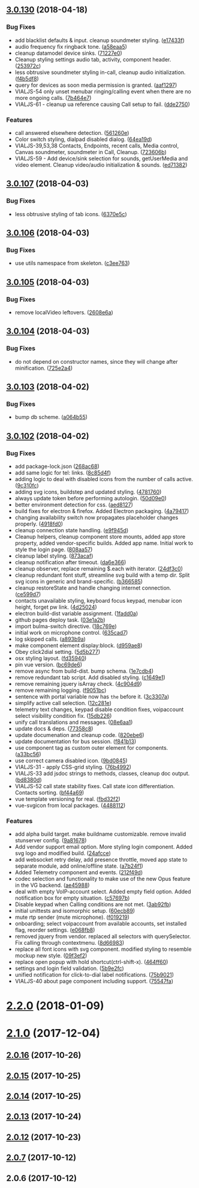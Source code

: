 <a name="3.0.130"></a>
## [3.0.130](https://github.com/voipgrid/vialer-js/compare/v3.0.107...v3.0.130) (2018-04-18)


### Bug Fixes

* add blacklist defaults & input. cleanup soundmeter styling. ([e17433f](https://github.com/voipgrid/vialer-js/commit/e17433f))
* audio frequency fix ringback tone. ([a58eaa5](https://github.com/voipgrid/vialer-js/commit/a58eaa5))
* cleanup datamodel device sinks. ([71227e0](https://github.com/voipgrid/vialer-js/commit/71227e0))
* Cleanup styling settings audio tab, activity, component header. ([253972c](https://github.com/voipgrid/vialer-js/commit/253972c))
* less obtrusive soundmeter styling in-call, cleanup audio initialization. ([f4b5df8](https://github.com/voipgrid/vialer-js/commit/f4b5df8))
* query for devices as soon media permission is granted. ([aaf1297](https://github.com/voipgrid/vialer-js/commit/aaf1297))
* VIALJS-54 only unset menubar ringing/calling event when there are no more ongoing calls. ([7b464e7](https://github.com/voipgrid/vialer-js/commit/7b464e7))
* VIALJS-61 - cleanup ua reference causing Call setup to fail. ([dde2750](https://github.com/voipgrid/vialer-js/commit/dde2750))


### Features

* call answered elsewhere detection. ([561260e](https://github.com/voipgrid/vialer-js/commit/561260e))
* Color switch styling, dialpad disabled dialog. ([64ea19d](https://github.com/voipgrid/vialer-js/commit/64ea19d))
* VIALJS-39,53,38 Contacts, Endpoints, recent calls, Media control, Canvas soundmeter, soundmeter in Call, Cleanup. ([723606b](https://github.com/voipgrid/vialer-js/commit/723606b))
* VIALJS-59 - Add device/sink selection for sounds, getUserMedia and video element. Cleanup video/audio initialization & sounds. ([ed71382](https://github.com/voipgrid/vialer-js/commit/ed71382))



<a name="3.0.107"></a>
## [3.0.107](https://github.com/voipgrid/vialer-js/compare/v3.0.106...v3.0.107) (2018-04-03)


### Bug Fixes

* less obtrusive styling of tab icons. ([6370e5c](https://github.com/voipgrid/vialer-js/commit/6370e5c))



<a name="3.0.106"></a>
## [3.0.106](https://github.com/voipgrid/vialer-js/compare/v3.0.105...v3.0.106) (2018-04-03)


### Bug Fixes

* use utils namespace from skeleton. ([c3ee763](https://github.com/voipgrid/vialer-js/commit/c3ee763))



<a name="3.0.105"></a>
## [3.0.105](https://github.com/voipgrid/vialer-js/compare/v3.0.104...v3.0.105) (2018-04-03)


### Bug Fixes

* remove localVideo leftovers. ([2608e6a](https://github.com/voipgrid/vialer-js/commit/2608e6a))



<a name="3.0.104"></a>
## [3.0.104](https://github.com/voipgrid/vialer-js/compare/v3.0.103...v3.0.104) (2018-04-03)


### Bug Fixes

* do not depend on constructor names, since they will change after minification. ([725e2a4](https://github.com/voipgrid/vialer-js/commit/725e2a4))



<a name="3.0.103"></a>
## [3.0.103](https://github.com/voipgrid/vialer-js/compare/v3.0.102...v3.0.103) (2018-04-02)


### Bug Fixes

* bump db scheme. ([a064b55](https://github.com/voipgrid/vialer-js/commit/a064b55))



<a name="3.0.102"></a>
## [3.0.102](https://github.com/voipgrid/vialer-js/compare/v2.2.0...v3.0.102) (2018-04-02)


### Bug Fixes

* add package-lock.json ([268ac68](https://github.com/voipgrid/vialer-js/commit/268ac68))
* add same logic for tel: links. ([8c85d4f](https://github.com/voipgrid/vialer-js/commit/8c85d4f))
* adding logic to deal with disabled icons from the number of calls active. ([9c310fc](https://github.com/voipgrid/vialer-js/commit/9c310fc))
* adding svg icons, buildstep and updated styling. ([4781760](https://github.com/voipgrid/vialer-js/commit/4781760))
* always update token before performing autologin. ([50d09e0](https://github.com/voipgrid/vialer-js/commit/50d09e0))
* better environment detection for css. ([aed8127](https://github.com/voipgrid/vialer-js/commit/aed8127))
* build fixes for electron & firefox. Added Electron packaging. ([4a79417](https://github.com/voipgrid/vialer-js/commit/4a79417))
* changing availability switch now propagates placeholder changes properly. ([4918fd0](https://github.com/voipgrid/vialer-js/commit/4918fd0))
* cleanup connection state handling. ([e9f945d](https://github.com/voipgrid/vialer-js/commit/e9f945d))
* Cleanup helpers, cleanup component store mounts, added app store property, added vendor-specific builds. Added app name. Initial work to style the login page. ([808aa57](https://github.com/voipgrid/vialer-js/commit/808aa57))
* cleanup label styling. ([873acaf](https://github.com/voipgrid/vialer-js/commit/873acaf))
* cleanup notification after timeout. ([da6e366](https://github.com/voipgrid/vialer-js/commit/da6e366))
* cleanup observer, replace remaining $.each with iterator. ([24df3c0](https://github.com/voipgrid/vialer-js/commit/24df3c0))
* cleanup redundant font stuff, streamline svg build with a temp dir. Split svg icons in generic and brand-specific. ([b366585](https://github.com/voipgrid/vialer-js/commit/b366585))
* cleanup restoreState and handle changing internet connection. ([ce599d7](https://github.com/voipgrid/vialer-js/commit/ce599d7))
* contacts unavailable styling, keyboard focus keypad, menubar icon height, forget pw link. ([4d25024](https://github.com/voipgrid/vialer-js/commit/4d25024))
* electron build-dist variable assignment. ([1fadd0a](https://github.com/voipgrid/vialer-js/commit/1fadd0a))
* github pages deploy task. ([03e1a2b](https://github.com/voipgrid/vialer-js/commit/03e1a2b))
* import bulma-switch directive. ([18c769e](https://github.com/voipgrid/vialer-js/commit/18c769e))
* initial work on microphone control. ([635cad7](https://github.com/voipgrid/vialer-js/commit/635cad7))
* log skipped calls. ([a893b9a](https://github.com/voipgrid/vialer-js/commit/a893b9a))
* make component element display:block. ([d959ae8](https://github.com/voipgrid/vialer-js/commit/d959ae8))
* Obey click2dial setting. ([5d5b277](https://github.com/voipgrid/vialer-js/commit/5d5b277))
* osx styling layout. ([fd35940](https://github.com/voipgrid/vialer-js/commit/fd35940))
* pin vue version. ([bc69de6](https://github.com/voipgrid/vialer-js/commit/bc69de6))
* remove async from build-dist. bump schema. ([1e7cdb4](https://github.com/voipgrid/vialer-js/commit/1e7cdb4))
* remove redundant tab script. Add disabled styling. ([c1649e1](https://github.com/voipgrid/vialer-js/commit/c1649e1))
* remove remaining jquery isArray check. ([4c904d9](https://github.com/voipgrid/vialer-js/commit/4c904d9))
* remove remaining logging. ([f9051bc](https://github.com/voipgrid/vialer-js/commit/f9051bc))
* sentence with portal variable now has `the` before it. ([3c3307a](https://github.com/voipgrid/vialer-js/commit/3c3307a))
* simplify active call selection. ([12c281e](https://github.com/voipgrid/vialer-js/commit/12c281e))
* telemetry text changes, keypad disable condition fixes, voipaccount select visibility condition fix. ([15db226](https://github.com/voipgrid/vialer-js/commit/15db226))
* unify call translations and messages. ([08e6aa1](https://github.com/voipgrid/vialer-js/commit/08e6aa1))
* update docs & deps. ([77358c8](https://github.com/voipgrid/vialer-js/commit/77358c8))
* update documenation and cleanup code. ([820ebe6](https://github.com/voipgrid/vialer-js/commit/820ebe6))
* update documentation for bus session. ([f841b13](https://github.com/voipgrid/vialer-js/commit/f841b13))
* use component tag as custom outer element for components. ([a33bc56](https://github.com/voipgrid/vialer-js/commit/a33bc56))
* use correct camera disabled icon. ([9bd0845](https://github.com/voipgrid/vialer-js/commit/9bd0845))
* VIALJS-31 - apply CSS-grid styling. ([76b4992](https://github.com/voipgrid/vialer-js/commit/76b4992))
* VIALJS-33 add jsdoc strings to methods, classes, cleanup doc output. ([bd8380d](https://github.com/voipgrid/vialer-js/commit/bd8380d))
* VIALJS-52 call state stability fixes. Call state icon differentiation. Contacts sorting. ([bf44a69](https://github.com/voipgrid/vialer-js/commit/bf44a69))
* vue template versioning for real. ([fbd32f2](https://github.com/voipgrid/vialer-js/commit/fbd32f2))
* vue-svgicon from local packages. ([4488112](https://github.com/voipgrid/vialer-js/commit/4488112))


### Features

* add alpha build target. make buildname customizable. remove invalid stunserver config. ([9a81678](https://github.com/voipgrid/vialer-js/commit/9a81678))
* Add vendor support email option. More styling login component. Added svg logo and modified build. ([24afcce](https://github.com/voipgrid/vialer-js/commit/24afcce))
* add websocket retry delay, add presence throttle, moved app state to separate module, add online/offline state. ([a7b24f1](https://github.com/voipgrid/vialer-js/commit/a7b24f1))
* Added Telemetry component and events. ([212f49d](https://github.com/voipgrid/vialer-js/commit/212f49d))
* codec selection and functionality to make use of the new Opus feature in the VG backend. ([ae45988](https://github.com/voipgrid/vialer-js/commit/ae45988))
* deal with empty VoIP-account select. Added empty field option. Added notification box for empty situation. ([c57697b](https://github.com/voipgrid/vialer-js/commit/c57697b))
* Disable keypad when Calling conditions are not met. ([3ab92fb](https://github.com/voipgrid/vialer-js/commit/3ab92fb))
* initial unittests and isomorphic setup. ([60ecb89](https://github.com/voipgrid/vialer-js/commit/60ecb89))
* mute rtp sender (mute microphone). ([f019219](https://github.com/voipgrid/vialer-js/commit/f019219))
* onboarding; select voipaccount from available accounts, set installed flag, reorder settings. ([e068fb8](https://github.com/voipgrid/vialer-js/commit/e068fb8))
* removed jquery from vendor. replaced all selectors with querySelector. Fix calling through contextmenu. ([8d66983](https://github.com/voipgrid/vialer-js/commit/8d66983))
* replace all font icons with svg component. modified styling to resemble mockup new style. ([09f3ef2](https://github.com/voipgrid/vialer-js/commit/09f3ef2))
* replace open popup with hold shortcut(ctrl-shift-x). ([464ff60](https://github.com/voipgrid/vialer-js/commit/464ff60))
* settings and login field validation. ([5b9e2fc](https://github.com/voipgrid/vialer-js/commit/5b9e2fc))
* unified notification for click-to-dial label notifications. ([75b9021](https://github.com/voipgrid/vialer-js/commit/75b9021))
* VIALJS-40 about page component including support. ([75547fa](https://github.com/voipgrid/vialer-js/commit/75547fa))



<a name="2.2.0"></a>
# [2.2.0](https://github.com/voipgrid/vialer-js/compare/v2.1.0...v2.2.0) (2018-01-09)



<a name="2.1.0"></a>
# [2.1.0](https://github.com/voipgrid/vialer-js/compare/v2.0.16...v2.1.0) (2017-12-04)



<a name="2.0.16"></a>
## [2.0.16](https://github.com/voipgrid/vialer-js/compare/v2.0.15...v2.0.16) (2017-10-26)



<a name="2.0.15"></a>
## [2.0.15](https://github.com/voipgrid/vialer-js/compare/v2.0.14...v2.0.15) (2017-10-25)



<a name="2.0.14"></a>
## [2.0.14](https://github.com/voipgrid/vialer-js/compare/v2.0.13...v2.0.14) (2017-10-25)



<a name="2.0.13"></a>
## [2.0.13](https://github.com/voipgrid/vialer-js/compare/v2.0.12...v2.0.13) (2017-10-24)



<a name="2.0.12"></a>
## [2.0.12](https://github.com/voipgrid/vialer-js/compare/v2.0.7...v2.0.12) (2017-10-23)



<a name="2.0.7"></a>
## [2.0.7](https://github.com/voipgrid/vialer-js/compare/2.0.6...v2.0.7) (2017-10-12)



<a name="2.0.6"></a>
## 2.0.6 (2017-10-12)
